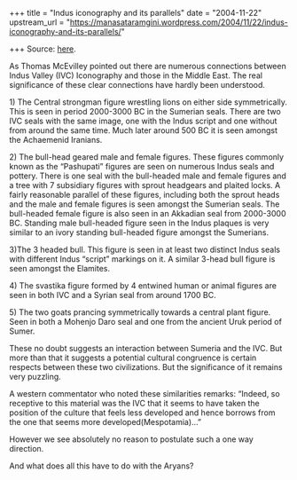 +++
title = "Indus iconography and its parallels"
date = "2004-11-22"
upstream_url = "https://manasataramgini.wordpress.com/2004/11/22/indus-iconography-and-its-parallels/"

+++
Source: [here](https://manasataramgini.wordpress.com/2004/11/22/indus-iconography-and-its-parallels/).

As Thomas McEvilley pointed out there are numerous connections between
Indus Valley (IVC) Iconography and those in the Middle East. The real
significance of these clear connections have hardly been understood.

1\) The Central strongman figure wrestling lions on either side
symmetrically.  
This is seen in period 2000-3000 BC in the Sumerian seals. There are two
IVC seals with the same image, one with the Indus script and one without
from around the same time. Much later around 500 BC it is seen amongst
the Achaemenid Iranians.

2\) The bull-head geared male and female figures. These figures commonly
known as the “Pashupati” figures are seen on numerous Indus seals and
pottery. There is one seal with the bull-headed male and female figures
and a tree with 7 subsidiary figures with sprout headgears and plaited
locks. A fairly reasonable parallel of these figures, including both the
sprout heads and the male and female figures is seen amongst the
Sumerian seals. The bull-headed female figure is also seen in an
Akkadian seal from 2000-3000 BC. Standing male bull-headed figure seen
in the Indus plaques is very similar to an ivory standing bull-headed
figure amongst the Sumerians.

3)The 3 headed bull. This figure is seen in at least two distinct Indus
seals with different Indus “script” markings on it. A similar 3-head
bull figure is seen amongst the Elamites.

4\) The svastika figure formed by 4 entwined human or animal figures are
seen in both IVC and a Syrian seal from around 1700 BC.

5\) The two goats prancing symmetrically towards a central plant figure.
Seen in both a Mohenjo Daro seal and one from the ancient Uruk period of
Sumer.

These no doubt suggests an interaction between Sumeria and the IVC. But
more than that it suggests a potential cultural congruence is certain
respects between these two civilizations. But the significance of it
remains very puzzling.

A western commentator who noted these similarities remarks: “Indeed, so
receptive to this material was the IVC that it seems to have taken the
position of the culture that feels less developed and hence borrows from
the one that seems more developed(Mespotamia)…”

However we see absolutely no reason to postulate such a one way
direction.

And what does all this have to do with the Aryans?

